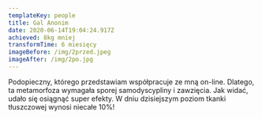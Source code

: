 ```yaml
---
templateKey: people
title: Gal Anonim
date: 2020-06-14T19:04:24.917Z
achieved: 8kg mniej
transformTime: 6 miesięcy
imageBefore: /img/2przed.jpeg
imageAfter: /img/2po.jpg
---
```

Podopieczny, którego przedstawiam współpracuje ze mną on-line. Dlatego, ta metamorfoza wymagała sporej samodyscypliny i zawzięcia. Jak widać, udało się osiągnąć super efekty. W dniu dzisiejszym poziom tkanki tłuszczowej wynosi niecałe 10%!